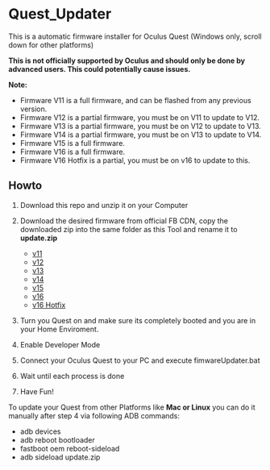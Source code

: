# Quest_Updater
This is a automatic firmware installer for Oculus Quest (Windows only, scroll down for other platforms)
  
**This is not officially supported by Oculus and should only be done by advanced users. This could potentially cause issues.**

**Note:**
- Firmware V11 is a full firmware, and can be flashed from any previous version.
- Firmware V12 is a partial firmware, you must be on V11 to update to V12.
- Firmware V13 is a partial firmware, you must be on V12 to update to V13.
- Firmware V14 is a partial firmware, you must be on V13 to update to V14.
- Firmware V15 is a full firmware. 
- Firmware V16 is a full firmware. 
- Firmware V16 Hotfix is a partial, you must be on v16 to update to this.
  
## Howto  
1. Download this repo and unzip it on your Computer
2. Download the desired firmware from official FB CDN, copy the downloaded zip into the same folder as this Tool and rename it to **update.zip**
     
   - [v11](https://scontent.xx.fbcdn.net/v/t39.10537-6/10000000_415959559327206_1506267613645242368_n.zip?_nc_cat=103&_nc_ohc=CGQmj7vSxqUAQnAPVDWYgb5JwNVe1U7TKezSPdESRH5V-L6lfrhDdaf7A&_nc_ad=z-m&_nc_cid=0&_nc_zor=4&_nc_ht=scontent.xx&oh=6b119b782e12cee566e7314b20b4516f&oe=5E85B672)
   - [v12](https://scontent.xx.fbcdn.net/v/t39.10537-6/10000000_1103475330002785_5782695361189511168_n.zip?_nc_cat=106&_nc_ohc=DRHo9XY3AYsAQlr4xOWJFC-XkBlvjib7huXdDxrADwnjjjNmfjU2aM1pw&_nc_ad=z-m&_nc_cid=0&_nc_zor=4&_nc_ht=scontent.xx&oh=3c330b9673f5083598568a0163457e1a&oe=5E77FAAF)
   - [v13](https://scontent.xx.fbcdn.net/v/t39.10537-6/10000000_520897851884385_6318834646985474048_n.zip?_nc_cat=108&_nc_ohc=HQwaC335a_gAX9vuAo5&_nc_ad=z-m&_nc_cid=0&_nc_zor=4&_nc_ht=scontent.xx&oh=b7b534782bd44cb1de58326486312a94&oe=5EC3BCA3)
   - [v14](https://scontent.xx.fbcdn.net/v/t39.10537-6/10000000_1404193706409125_1648606356002832384_n.zip?_nc_cat=101&_nc_sid=379304&_nc_ohc=Ymh78WQxqPYAX-4F-sa&_nc_ad=z-m&_nc_cid=0&_nc_zor=4&_nc_ht=scontent.xx&oh=8cc83a6830591f558042c1a535612730&oe=5EF1A283)
   - [v15](https://scontent-iad3-1.xx.fbcdn.net/v/t39.10537-6/10000000_1352084348312177_1106037482689921024_n.zip?_nc_cat=100&_nc_sid=379304&_nc_oc=AQn4JR1GvYOioIfeMCuIkoWo-XfnLu__gaTIybSTKdZCxq1n12CrR-KWyqRVuwr9-8o&_nc_ad=z-m&_nc_cid=0&_nc_zor=4&_nc_ht=scontent-iad3-1.xx&oh=94a4397164f1f3009b5a57e43f667520&oe=5EC0355C)
   - [v16](https://scontent-frt3-1.xx.fbcdn.net/v/t39.10537-6/10000000_852799225219331_767972978959843328_n.zip?_nc_cat=108&_nc_sid=379304&_nc_ohc=i9h8ZVIwi0oAX8HVGdA&_nc_ad=z-m&_nc_cid=0&_nc_zor=4&_nc_ht=scontent-frt3-1.xx&oh=36bfb5abbb03eae6690d28b9472e774b&oe=5EBE5B7A)
   - [v16 Hotfix](https://scontent-ber1-1.xx.fbcdn.net/v/t39.10537-6/10000000_248986626222481_933087769679364096_n.zip?_nc_cat=110&_nc_sid=379304&_nc_oc=AQkjUPJjHaPBWbdMNhIrxG3PIVy6l0Bb8Qj4wBGm_K6qSAWxZ43YIjHF9CTQ-Cip6rvoKgMDcPaE_PhOADps-tq0&_nc_ad=z-m&_nc_cid=0&_nc_zor=4&_nc_ht=scontent-ber1-1.xx&oh=bc6a96c677c57d159b27fb72a806d7b5&oe=5ECE8285) 
3. Turn you Quest on and make sure its completely booted and you are in your Home Enviroment.    
4. Enable Developer Mode
5. Connect your Oculus Quest to your PC and execute fimwareUpdater.bat
6. Wait until each process is done
7. Have Fun!


To update your Quest from other Platforms like **Mac or Linux** you can do it manually after step 4 via following ADB commands:
 - adb devices
 - adb reboot bootloader
 - fastboot oem reboot-sideload
 - adb sideload update.zip
